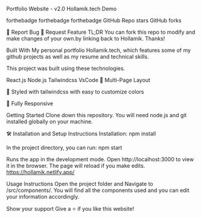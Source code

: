 Portfolio Website - v2.0
Hollamik.tech
Demo

forthebadge   forthebadge   forthebadge   GitHub Repo stars   GitHub forks

🔹 Report Bug     🔹 Request Feature
TL;DR
You can fork this repo to modify and make changes of your own.by linking back to Hollamik. Thanks!

Built With
My personal portfolio Hollamik.tech, which features some of my github projects as well as my resume and technical skills.

This project was built using these technologies.

React.js
Node.js
Tailwindcss
VsCode
📖 Multi-Page Layout

🎨 Styled with tailwindcss with easy to customize colors

📱 Fully Responsive

Getting Started
Clone down this repository. You will need node.js and git installed globally on your machine.

🛠 Installation and Setup Instructions
Installation: npm install

In the project directory, you can run: npm start

Runs the app in the development mode.
Open http://localhost:3000 to view it in the browser. The page will reload if you make edits.
https://hollamik.netlify.app/

Usage Instructions
Open the project folder and Navigate to /src/components/.
You will find all the components used and you can edit your information accordingly.

Show your support
Give a ⭐ if you like this website!
